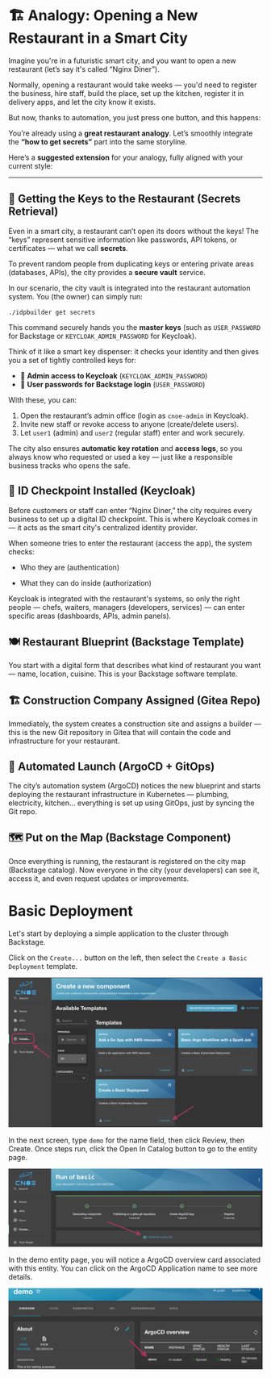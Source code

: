 # 🏗️ Analogy: Opening a New Restaurant in a Smart City

Imagine you're in a futuristic smart city, and you want to open a new restaurant (let’s say it's called “Nginx Diner”).

Normally, opening a restaurant would take weeks — you'd need to register the business, hire staff, build the place, set up the kitchen, register it in delivery apps, and let the city know it exists.

But now, thanks to automation, you just press one button, and this happens:

You’re already using a **great restaurant analogy**.
Let’s smoothly integrate the **“how to get secrets”** part into the same storyline.

Here’s a **suggested extension** for your analogy, fully aligned with your current style:

---

## 🔑 Getting the Keys to the Restaurant (Secrets Retrieval)

Even in a smart city, a restaurant can’t open its doors without the keys!
The “keys” represent sensitive information like passwords, API tokens, or certificates — what we call **secrets**.

To prevent random people from duplicating keys or entering private areas (databases, APIs), the city provides a **secure vault** service.

In our scenario, the city vault is integrated into the restaurant automation system.
You (the owner) can simply run:

```
./idpbuilder get secrets
```

This command securely hands you the **master keys** (such as `USER_PASSWORD` for Backstage or `KEYCLOAK_ADMIN_PASSWORD` for Keycloak).

Think of it like a smart key dispenser: it checks your identity and then gives you a set of tightly controlled keys for:

* 🔐 **Admin access to Keycloak** (`KEYCLOAK_ADMIN_PASSWORD`)
* 👥 **User passwords for Backstage login** (`USER_PASSWORD`)

With these, you can:

1. Open the restaurant’s admin office (login as `cnoe-admin` in Keycloak).
2. Invite new staff or revoke access to anyone (create/delete users).
3. Let `user1` (admin) and `user2` (regular staff) enter and work securely.

The city also ensures **automatic key rotation** and **access logs**, so you always know who requested or used a key — just like a responsible business tracks who opens the safe.


## 🔐 ID Checkpoint Installed (Keycloak)
Before customers or staff can enter “Nginx Diner,” the city requires every business to set up a digital ID checkpoint. This is where Keycloak comes in — it acts as the smart city's centralized identity provider.

When someone tries to enter the restaurant (access the app), the system checks:

- Who they are (authentication)

- What they can do inside (authorization)

Keycloak is integrated with the restaurant's systems, so only the right people — chefs, waiters, managers (developers, services) — can enter specific areas (dashboards, APIs, admin panels).

## 🍽️ Restaurant Blueprint (Backstage Template)
You start with a digital form that describes what kind of restaurant you want — name, location, cuisine. This is your Backstage software template.

## 🏗️ Construction Company Assigned (Gitea Repo)
Immediately, the system creates a construction site and assigns a builder — this is the new Git repository in Gitea that will contain the code and infrastructure for your restaurant.

## 🚀 Automated Launch (ArgoCD + GitOps)
The city’s automation system (ArgoCD) notices the new blueprint and starts deploying the restaurant infrastructure in Kubernetes — plumbing, electricity, kitchen... everything is set up using GitOps, just by syncing the Git repo.

## 🗺️ Put on the Map (Backstage Component)
Once everything is running, the restaurant is registered on the city map (Backstage catalog). Now everyone in the city (your developers) can see it, access it, and even request updates or improvements.

# Basic Deployment

Let's start by deploying a simple application to the cluster through Backstage.

Click on the `Create...` button on the left, then select the `Create a Basic Deployment` template.

![img.png](images/backstage-templates.png)


In the next screen, type `demo` for the name field, then click Review, then Create. 
Once steps run, click the Open In Catalog button to go to the entity page. 

![img.png](images/basic-template-flow.png)

In the demo entity page, you will notice a ArgoCD overview card associated with this entity. 
You can click on the ArgoCD Application name to see more details.

![img.png](images/demo-entity.png)
